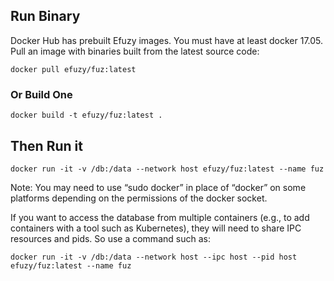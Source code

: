 ## Run Binary 
Docker Hub has prebuilt Efuzy images. You must have at least docker 17.05.
Pull an image with binaries built from the latest source code:
```
docker pull efuzy/fuz:latest
```
### Or Build One
```
docker build -t efuzy/fuz:latest .
```

## Then Run it
```
docker run -it -v /db:/data --network host efuzy/fuz:latest --name fuz
```
Note: You may need to use “sudo docker” in place of “docker” on some platforms depending on the permissions of the docker socket.


If you want to access the database from multiple containers (e.g., to add containers with a tool such as Kubernetes), they will need to share IPC resources and pids. So use a command such as:

```
docker run -it -v /db:/data --network host --ipc host --pid host efuzy/fuz:latest --name fuz
```
